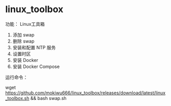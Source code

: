 # linux_toolbox
功能：
Linux工具箱
1. 添加 swap
2. 删除 swap
3. 安装和配置 NTP 服务
4. 设置时区
5. 安装 Docker
6. 安装 Docker Compose

运行命令：

wget https://github.com/mokiwu666/linux_toolbox/releases/download/latest/linux_toolbox.sh && bash swap.sh

